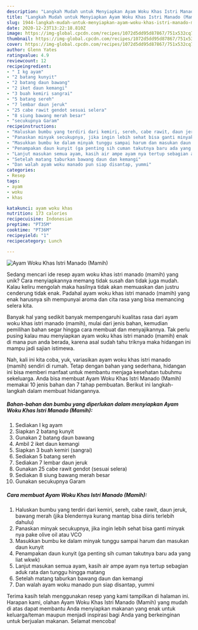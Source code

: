 ```yaml
---
description: "Langkah Mudah untuk Menyiapkan Ayam Woku Khas Istri Manado (Mamih) yang Bikin Ngiler"
title: "Langkah Mudah untuk Menyiapkan Ayam Woku Khas Istri Manado (Mamih) yang Bikin Ngiler"
slug: 1944-langkah-mudah-untuk-menyiapkan-ayam-woku-khas-istri-manado-mamih-yang-bikin-ngiler
date: 2020-12-23T13:22:18.810Z
image: https://img-global.cpcdn.com/recipes/1072d5dd95d87867/751x532cq70/ayam-woku-khas-istri-manado-mamih-foto-resep-utama.jpg
thumbnail: https://img-global.cpcdn.com/recipes/1072d5dd95d87867/751x532cq70/ayam-woku-khas-istri-manado-mamih-foto-resep-utama.jpg
cover: https://img-global.cpcdn.com/recipes/1072d5dd95d87867/751x532cq70/ayam-woku-khas-istri-manado-mamih-foto-resep-utama.jpg
author: Glenn Yates
ratingvalue: 4.9
reviewcount: 12
recipeingredient:
- " I kg ayam"
- "2 batang kunyit"
- "2 batang daun bawang"
- "2 iket daun kemangi"
- "3 buah kemiri sangrai"
- "5 batang sereh"
- "7 lembar daun jeruk"
- "25 cabe rawit gendot sesuai selera"
- "8 siung bawang merah besar"
- "secukupnya Garam"
recipeinstructions:
- "Haluskan bumbu yang terdiri dari kemiri, sereh, cabe rawit, daun jeruk, bawang merah (jika blendernya kurang mantap bisa diiris terlebih dahulu)"
- "Panaskan minyak secukupnya, jika ingin lebih sehat bisa ganti minyak nya pake olive oil atau VCO"
- "Masukkan bumbu ke dalam minyak tunggu sampai harum dan masukan daun kunyit"
- "Penampakan daun kunyit (ga penting sih cuman takutnya baru ada yang liat wkwk)"
- "Lanjut masukan semua ayam, kasih air ampe ayam nya tertup sebagian aduk rata dan tunggu hingga matang"
- "Setelah matang taburkan bawang daun dan kemangi"
- "Dan walah ayam woku manado pun siap disantap, yummi"
categories:
- Resep
tags:
- ayam
- woku
- khas

katakunci: ayam woku khas 
nutrition: 173 calories
recipecuisine: Indonesian
preptime: "PT35M"
cooktime: "PT36M"
recipeyield: "1"
recipecategory: Lunch

---
```



![Ayam Woku Khas Istri Manado (Mamih)](https://img-global.cpcdn.com/recipes/1072d5dd95d87867/751x532cq70/ayam-woku-khas-istri-manado-mamih-foto-resep-utama.jpg)

Sedang mencari ide resep ayam woku khas istri manado (mamih) yang unik? Cara menyiapkannya memang tidak susah dan tidak juga mudah. Kalau keliru mengolah maka hasilnya tidak akan memuaskan dan justru cenderung tidak enak. Padahal ayam woku khas istri manado (mamih) yang enak harusnya sih mempunyai aroma dan cita rasa yang bisa memancing selera kita.



Banyak hal yang sedikit banyak mempengaruhi kualitas rasa dari ayam woku khas istri manado (mamih), mulai dari jenis bahan, kemudian pemilihan bahan segar hingga cara membuat dan menyajikannya. Tak perlu pusing kalau mau menyiapkan ayam woku khas istri manado (mamih) enak di mana pun anda berada, karena asal sudah tahu triknya maka hidangan ini mampu jadi sajian istimewa.


Nah, kali ini kita coba, yuk, variasikan ayam woku khas istri manado (mamih) sendiri di rumah. Tetap dengan bahan yang sederhana, hidangan ini bisa memberi manfaat untuk membantu menjaga kesehatan tubuhmu sekeluarga. Anda bisa membuat Ayam Woku Khas Istri Manado (Mamih) memakai 10 jenis bahan dan 7 tahap pembuatan. Berikut ini langkah-langkah dalam membuat hidangannya.

<!--inarticleads1-->

##### Bahan-bahan dan bumbu yang diperlukan dalam menyiapkan Ayam Woku Khas Istri Manado (Mamih):

1. Sediakan  I kg ayam
1. Siapkan 2 batang kunyit
1. Gunakan 2 batang daun bawang
1. Ambil 2 iket daun kemangi
1. Siapkan 3 buah kemiri (sangrai)
1. Sediakan 5 batang sereh
1. Sediakan 7 lembar daun jeruk
1. Gunakan 25 cabe rawit gendot (sesuai selera)
1. Sediakan 8 siung bawang merah besar
1. Gunakan secukupnya Garam




<!--inarticleads2-->

##### Cara membuat Ayam Woku Khas Istri Manado (Mamih):

1. Haluskan bumbu yang terdiri dari kemiri, sereh, cabe rawit, daun jeruk, bawang merah (jika blendernya kurang mantap bisa diiris terlebih dahulu)
1. Panaskan minyak secukupnya, jika ingin lebih sehat bisa ganti minyak nya pake olive oil atau VCO
1. Masukkan bumbu ke dalam minyak tunggu sampai harum dan masukan daun kunyit
1. Penampakan daun kunyit (ga penting sih cuman takutnya baru ada yang liat wkwk)
1. Lanjut masukan semua ayam, kasih air ampe ayam nya tertup sebagian aduk rata dan tunggu hingga matang
1. Setelah matang taburkan bawang daun dan kemangi
1. Dan walah ayam woku manado pun siap disantap, yummi




Terima kasih telah menggunakan resep yang kami tampilkan di halaman ini. Harapan kami, olahan Ayam Woku Khas Istri Manado (Mamih) yang mudah di atas dapat membantu Anda menyiapkan makanan yang enak untuk keluarga/teman maupun menjadi inspirasi bagi Anda yang berkeinginan untuk berjualan makanan. Selamat mencoba!
